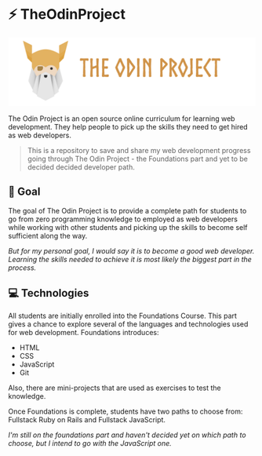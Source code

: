# :zap: TheOdinProject

![TheOdinProject Logo](https://github.com/e-meyer/the-odin-project/blob/main/Foundations/images/the-odin-project-logo.png)

The Odin Project is an open source online curriculum for learning web development. They help people to pick up the skills they need to get hired as web developers.

> This is a repository to save and share my web development progress going through The Odin Project - the Foundations part and yet to be decided decided developer path. 

## :dart: Goal

The goal of The Odin Project is to provide a complete path for students to go from zero programming knowledge to employed as web developers while working with other students and picking up the skills to become self sufficient along the way.

*But for my personal goal, I would say it is to become a good web developer. Learning the skills needed to achieve it is most likely the biggest part in the process.*

## :computer: Technologies

All students are initially enrolled into the Foundations Course. This part gives a chance to explore several of the languages and technologies used for web development. Foundations introduces:

- HTML
- CSS
- JavaScript
- Git

Also, there are mini-projects that are used as exercises to test the knowledge.

Once Foundations is complete, students have two paths to choose from: Fullstack Ruby on Rails and Fullstack JavaScript.

*I'm still on the foundations part and haven't decided yet on which path to choose, but I intend to go with the JavaScript one.*